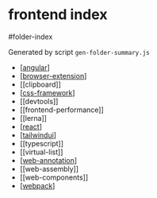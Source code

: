 frontend index
===
#folder-index

Generated by script `gen-folder-summary.js`

- [[angular]]
- [[browser-extension]]
- [[clipboard]]
- [[css-framework]]
- [[devtools]]
- [[frontend-performance]]
- [[lerna]]
- [[react]]
- [[tailwindui]]
- [[typescript]]
- [[virtual-list]]
- [[web-annotation]]
- [[web-assembly]]
- [[web-components]]
- [[webpack]]
<!--end-generated-->
   
[//begin]: # "Autogenerated link references for markdown compatibility"
[angular]: frontend/angular "Angular"
[browser-extension]: frontend/browser-extension "Browser Extension"
[css-framework]: frontend/css-framework "CSS 框架"
[react]: frontend/react "react"
[tailwindui]: frontend/tailwindui "tailwindui"
[web-annotation]: frontend/web-annotation "web-annotation"
[webpack]: frontend/webpack "Webpack"
[//end]: # "Autogenerated link references"
